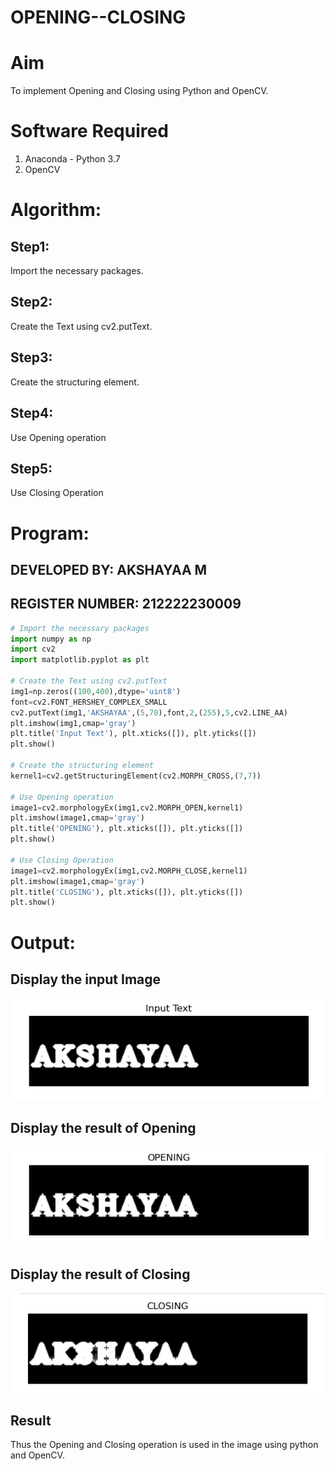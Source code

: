 # OPENING--CLOSING
# Aim
To implement Opening and Closing using Python and OpenCV.

# Software Required
1. Anaconda - Python 3.7
2. OpenCV
# Algorithm:
## Step1:
Import the necessary packages.
## Step2:

Create the Text using cv2.putText.
## Step3:

Create the structuring element.
## Step4:

Use Opening operation
## Step5:
Use Closing Operation 
# Program:
## DEVELOPED BY: AKSHAYAA M
## REGISTER NUMBER: 212222230009
``` Python
# Import the necessary packages
import numpy as np
import cv2
import matplotlib.pyplot as plt

# Create the Text using cv2.putText
img1=np.zeros((100,400),dtype='uint8')
font=cv2.FONT_HERSHEY_COMPLEX_SMALL
cv2.putText(img1,'AKSHAYAA',(5,70),font,2,(255),5,cv2.LINE_AA)
plt.imshow(img1,cmap='gray')
plt.title('Input Text'), plt.xticks([]), plt.yticks([])
plt.show()

# Create the structuring element
kernel1=cv2.getStructuringElement(cv2.MORPH_CROSS,(7,7))

# Use Opening operation
image1=cv2.morphologyEx(img1,cv2.MORPH_OPEN,kernel1)
plt.imshow(image1,cmap='gray')
plt.title('OPENING'), plt.xticks([]), plt.yticks([])
plt.show()

# Use Closing Operation
image1=cv2.morphologyEx(img1,cv2.MORPH_CLOSE,kernel1)
plt.imshow(image1,cmap='gray')
plt.title('CLOSING'), plt.xticks([]), plt.yticks([])
plt.show()

```
# Output:

## Display the input Image
![OPENING--CLOSING](1.png)
## Display the result of Opening
![OPENING--CLOSING](2.png)
## Display the result of Closing
![OPENING--CLOSING](3.png)

## Result
Thus the Opening and Closing operation is used in the image using python and OpenCV.
